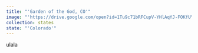 ```yaml
---
title: "'Garden of the God, CO'"
image: "'https://drive.google.com/open?id=1Tu9c71bRFCupV-YHlAqYJ-FOKfUYf-bR'"
collection: states
state: "'Colorado'"
---
```

ulala
